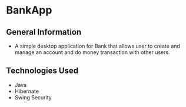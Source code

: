 # BankApp

## General Information
- A simple desktop application for Bank that allows user to create and manage an account and do money transaction with other users. 

## Technologies Used
- Java
- Hibernate
- Swing Security
